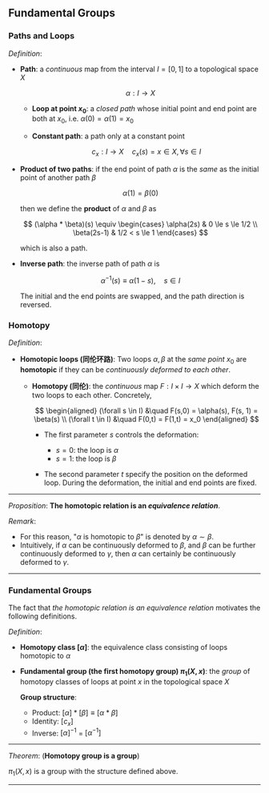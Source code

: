 ## Fundamental Groups

### Paths and Loops

*Definition*:

- **Path**: a *continuous* map from the interval $I = [0,1]$ to a topological space $X$
    
    $$ \alpha: I \to X $$

    - **Loop at point $x_0$**: a *closed path* whose initial point and end point are both at $x_0$, i.e. $\alpha(0) = \alpha(1) = x_0$ 
    
    - **Constant path**: a path only at a constant point

        $$
        c_x: I \to X \quad c_x(s) = x \in X, \forall s \in I
        $$
    
- **Product of two paths**: if the end point of path $\alpha$ is the *same* as the initial point of another path $\beta$
 
    $$ \alpha(1) = \beta(0) $$
    
    then we define the **product** of $\alpha$ and $\beta$ as
    
    $$
    (\alpha * \beta)(s) \equiv
    \begin{cases}
        \alpha(2s)  & 0 \le s \le 1/2 \\
        \beta(2s-1) & 1/2 < s \le 1
    \end{cases}
    $$

    which is also a path.

- **Inverse path**: the inverse path of path $\alpha$ is 

    $$
    \alpha^{-1}(s) \equiv \alpha(1-s), \quad s \in I
    $$

    The initial and the end points are swapped, and the path direction is reversed. 

### Homotopy

*Definition*:

- **Homotopic loops (同伦环路)**: Two loops $\alpha, \beta$ at the *same point* $x_0$ are **homotopic** if they can be *continuously deformed to each other*.

    - **Homotopy (同伦)**: the *continuous* map $F: I \times I \to X$ which deform the two loops to each other. Concretely, 

        $$
        \begin{aligned}
            (\forall s \in I) &\quad F(s,0) = \alpha(s), F(s, 1) = \beta(s) \\
            (\forall t \in I) &\quad F(0,t) = F(1,t) = x_0
        \end{aligned}
        $$

        - The first parameter $s$ controls the deformation:
            - $s = 0$: the loop is $\alpha$
            - $s = 1$: the loop is $\beta$

        - The second parameter $t$ specify the position on the deformed loop. During the deformation, the initial and end points are fixed. 

----

*Proposition*: **The homotopic relation is an *equivalence relation***.  
    
*Remark*: 
- For this reason, "$\alpha$ is homotopic to $\beta$" is denoted by $\alpha \sim \beta$. 
- Intuitively, if $\alpha$ can be continuously deformed to $\beta$, and $\beta$ can be further continuously deformed to $\gamma$, then $\alpha$ can certainly be continuously deformed to $\gamma$. 

----

### Fundamental Groups

The fact that *the homotopic relation is an equivalence relation* motivates the following definitions.

*Definition*:

- **Homotopy class $[\alpha]$**: the equivalence class consisting of loops homotopic to $\alpha$

- **Fundamental group (the first homotopy group) $\pi_1(X,x)$**: the *group* of homotopy classes of loops at point $x$ in the topological space $X$
    
    **Group structure**:

    - Product: $[\alpha] * [\beta] \equiv [\alpha * \beta]$
    - Identity: $[c_x]$
    - Inverse: $[\alpha]^{-1}$ = $[\alpha^{-1}]$

----

*Theorem*: (**Homotopy group is a group**)

$\pi_1(X,x)$ is a group with the structure defined above.

----